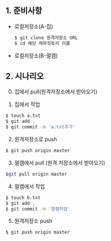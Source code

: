 ## 1. 준비사항

* 로컬저장소(A-집)

  ```bash
  $ git clone 원격저장소 URL
  $ cd 해당 레파짓토리 이름
  ```

* 로컬저장소(B-멀캠)

## 2. 시나리오

0. 집에서 pull(원격저장소에서 받아오기)

1. 집에서 작업

```bash
$ touch a.txt
$ git add .
$ git commit -m 'a.txt추가'
```

2. 원격저장소로 push

```bash
$ git push origin master
```

3. 멀캠에서 pull (원격 저장소에서 받아오기)

```bash
$git pull origin master
```

4. 멀캠에서 작업

```bash
$ touch b.txt
$ git add .
$ git commit -m '멀캠작업'
```

5. 원격저장소 push

```bash
$ git push origin master
```

